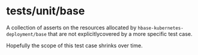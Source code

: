 # tests/unit/base

A collection of asserts on the resources allocated by `hbase-kubernetes-deployment/base` that are
not explicitlycovered by a more specific test case.

Hopefully the scope of this test case shrinks over time.
